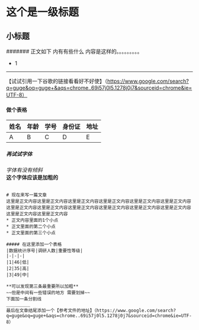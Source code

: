 # 这个是一级标题 
## 小标题
####### 正文如下 内有有些什么
内容是这样的。。。。。。。。。
* 1 
_______________
【试试引用一下谷歌的链接看看好不好使】（https://www.google.com/search?q=guge&oq=guge+&aqs=chrome..69i57j0l5.1278j0j7&sourceid=chrome&ie=UTF-8）

#### 做个表格
| 姓名 | 年龄 | 学号 | 身份证 | 地址 |
| - | - | - | - | - |
| A | B | C | D | E |


##### 再试试字体
_字体有没有倾斜_  
__这个字体应该是加粗的__

~~~~划掉这些字~~~~

# 现在来写一篇文章
这里是正文内容这里是正文内容这里是正文内容这里是正文内容这里是正文内容这里是正文内容这里是正文内容这里是正文内容这里是正文内容这里是正文内容这里是正文内容这里是正文内容这里是正文内容这里是正文内容
* 正文内容里面的1个小点
* 正文里面的第二个小点
* 正文里面的第三个小点

##### 在这里添加一个表格
|数据统计序号|调研人数|重要性等级|
|-|-|-|
|1|46|低|
|2|35|高|
|3|49|中|

**可以发现第三条最重要所以加粗**
~~但是中间有一些错误的地方 需要划掉~~
下面加一条分割线
_________
最后在文章结尾添加一个【参考文件的地址】（https://www.google.com/search?q=guge&oq=guge+&aqs=chrome..69i57j0l5.1278j0j7&sourceid=chrome&ie=UTF-8）



